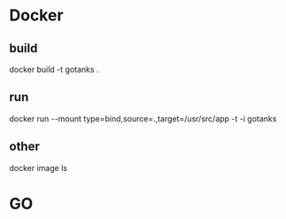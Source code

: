 # Docker

## build
docker build -t gotanks .

## run
docker run --mount type=bind,source=.,target=/usr/src/app -t -i gotanks

## other
docker image ls


# GO

